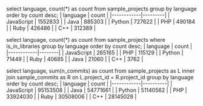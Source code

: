 
select
    language,
    count(*) as count
from 
    sample_projects
group by
    language
order by
    count desc;
|  language  |  count  |
|------------|---------|
| JavaScript | 1552833 |
| Java       | 885303  |
| Python     | 727622  |
| PHP        | 490184  |
| Ruby       | 426486  |
| C++        | 312389  |

select
    language,
    count(*) as count
from 
    sample_projects
where
    is_in_libraries
group by
    language
order by
    count desc;
|  language  | count  |
|------------|--------|
| JavaScript | 265165 |
| PHP        | 115129 |
| Python     | 71449  |
| Ruby       | 40685  |
| Java       | 21060  |
| C++        | 3762   |

select
    language,
    sum(n_commits) as count
from 
    sample_projects as L
inner join
    sample_commits as R
on 
    L.project_id = R.project_id
group by
    language
order by
    count desc;
|  language  |  count   |
|------------|----------|
| JavaScript | 95153508 |
| Java       | 54771661 |
| Python     | 51140562 |
| PHP        | 33924030 |
| Ruby       | 30508006 |
| C++        | 28145028 |
